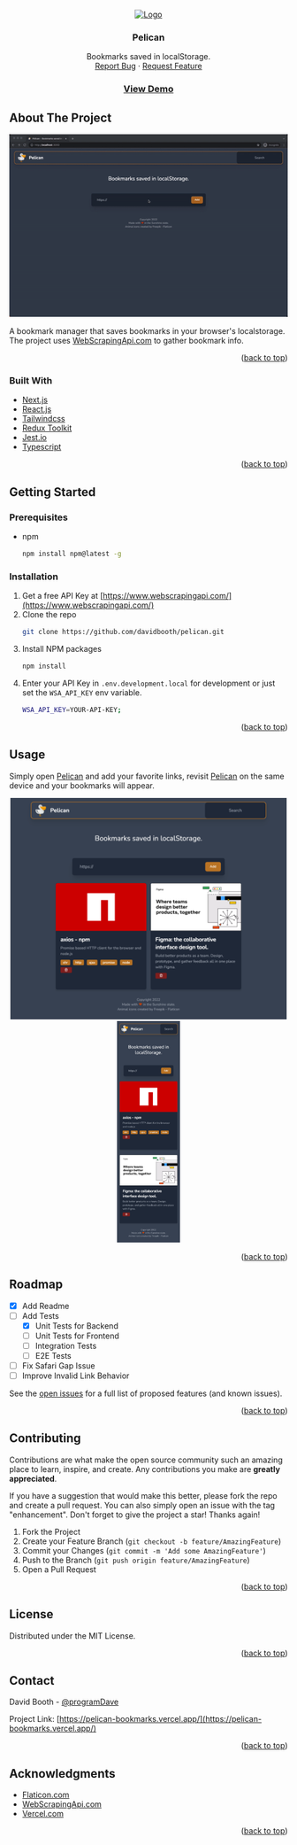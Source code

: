 <div id="top"></div>

<!-- PROJECT LOGO -->
<br />
<div align="center">
  <a href="https://github.com/davidbooth/pelican">
    <img src="https://github.com/davidbooth/pelican/blob/main/public/logo.png?raw=true" alt="Logo" width="80" height="80">
  </a>

<h3 align="center">Pelican</h3>

  <p align="center">
    Bookmarks saved in localStorage.
    <br />
    <a href="https://github.com/davidbooth/pelican/issues">Report Bug</a>
    ·
    <a href="https://github.com/davidbooth/pelican/issues">Request Feature</a>
    <br />
    <a href="https://pelican-bookmarks.vercel.app/"><b><h3>View Demo</h3></b></a>
  </p>
</div>

<!-- ABOUT THE PROJECT -->

## About The Project

<a href="https://pelican-bookmarks.vercel.app" target="_blank">
    <img src="public/promo/preview.gif" alt="drawing" alt="Pelican Preview"/>
</a>

A bookmark manager that saves bookmarks in your browser's localstorage.
<br />
The project uses [WebScrapingApi.com](https://www.webscrapingapi.com/) to gather bookmark info.

<p align="right">(<a href="#top">back to top</a>)</p>

### Built With

-   [Next.js](https://nextjs.org/)
-   [React.js](https://reactjs.org/)
-   [Tailwindcss](https://tailwindcss.com/)
-   [Redux Toolkit](https://redux-toolkit.js.org/)
-   [Jest.io](https://jestjs.io/)
-   [Typescript](https://www.typescriptlang.org/)

<p align="right">(<a href="#top">back to top</a>)</p>

<!-- GETTING STARTED -->

## Getting Started

### Prerequisites

-   npm
    ```sh
    npm install npm@latest -g
    ```

### Installation

1. Get a free API Key at [https://www.webscrapingapi.com/](https://www.webscrapingapi.com/)
2. Clone the repo
    ```sh
    git clone https://github.com/davidbooth/pelican.git
    ```
3. Install NPM packages
    ```sh
    npm install
    ```
4. Enter your API Key in `.env.development.local` for development or just set the `WSA_API_KEY` env variable.
    ```sh
    WSA_API_KEY=YOUR-API-KEY;
    ```

<p align="right">(<a href="#top">back to top</a>)</p>

<!-- USAGE EXAMPLES -->

## Usage

Simply open [Pelican](https://pelican-bookmarks.vercel.app/) and add your favorite links, revisit [Pelican](https://pelican-bookmarks.vercel.app/) on the same device and your bookmarks will appear.

<p align="center">
    <img style="display: inline-block" src="public/promo/desktop.png" alt="drawing" width="500" height="400" alt="Pelican Desktop Screen Shot"/>
    <img style="display: inline-block" src="public/promo/mobile.png" alt="drawing" height="400" alt="Pelican Desktop Screen Shot"/>
</p>

<p align="right">(<a href="#top">back to top</a>)</p>

<!-- ROADMAP -->

## Roadmap

-   [x] Add Readme
-   [ ] Add Tests
    -   [x] Unit Tests for Backend
    -   [ ] Unit Tests for Frontend
    -   [ ] Integration Tests
    -   [ ] E2E Tests
-   [ ] Fix Safari Gap Issue
-   [ ] Improve Invalid Link Behavior

See the [open issues](https://github.com/davidbooth/pelican/issues) for a full list of proposed features (and known issues).

<p align="right">(<a href="#top">back to top</a>)</p>

<!-- CONTRIBUTING -->

## Contributing

Contributions are what make the open source community such an amazing place to learn, inspire, and create. Any contributions you make are **greatly appreciated**.

If you have a suggestion that would make this better, please fork the repo and create a pull request. You can also simply open an issue with the tag "enhancement".
Don't forget to give the project a star! Thanks again!

1. Fork the Project
2. Create your Feature Branch (`git checkout -b feature/AmazingFeature`)
3. Commit your Changes (`git commit -m 'Add some AmazingFeature'`)
4. Push to the Branch (`git push origin feature/AmazingFeature`)
5. Open a Pull Request

<p align="right">(<a href="#top">back to top</a>)</p>

<!-- LICENSE -->

## License

Distributed under the MIT License.

<p align="right">(<a href="#top">back to top</a>)</p>

<!-- CONTACT -->

## Contact

David Booth - [@programDave](https://twitter.com/programDave)

Project Link: [https://pelican-bookmarks.vercel.app/](https://pelican-bookmarks.vercel.app/)

<p align="right">(<a href="#top">back to top</a>)</p>

<!-- ACKNOWLEDGMENTS -->

## Acknowledgments

-   [Flaticon.com](https://www.flaticon.com/)
-   [WebScrapingApi.com](https://www.webscrapingapi.com/)
-   [Vercel.com](https://vercel.com/)

<p align="right">(<a href="#top">back to top</a>)</p>
